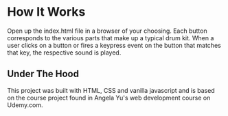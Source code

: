 # How It Works

Open up the index.html file in a browser of your choosing. Each button corresponds to the various parts that make up a typical drum kit. When a user clicks on a button or fires a keypress event on the button that matches that key, the respective sound is played.

## Under The Hood

This project was built with HTML, CSS and vanilla javascript and is based on the course project found in Angela Yu's web development course on Udemy.com.

